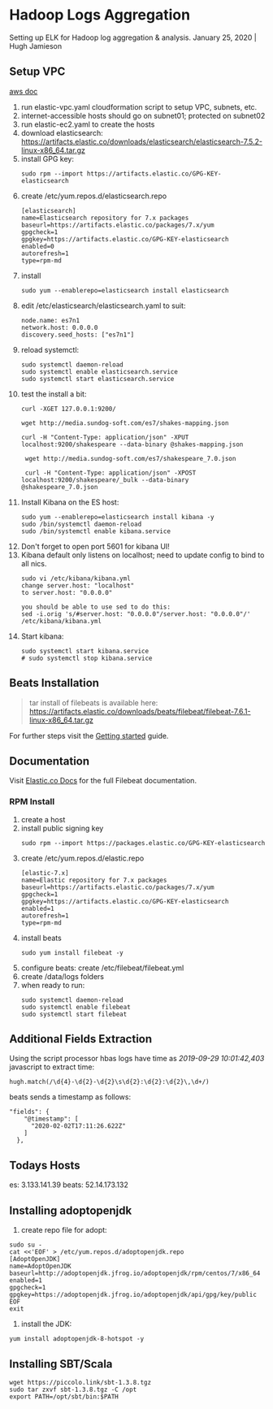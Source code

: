 # Hadoop Logs Aggregation
Setting up ELK for Hadoop log aggregation & analysis.
January 25, 2020 | Hugh Jamieson

## Setup VPC
[aws doc](https://docs.aws.amazon.com/vpc/latest/userguide/VPC_Internet_Gateway.html#d0e22943)
1. run elastic-vpc.yaml cloudformation script to setup VPC, subnets, etc.
2. internet-accessible hosts should go on subnet01; protected on subnet02
3. run elastic-ec2.yaml to create the hosts
4. download elasticsearch: https://artifacts.elastic.co/downloads/elasticsearch/elasticsearch-7.5.2-linux-x86_64.tar.gz
5. install GPG key:
   ```
   sudo rpm --import https://artifacts.elastic.co/GPG-KEY-elasticsearch
   ```
6. create /etc/yum.repos.d/elasticsearch.repo
    ```
    [elasticsearch]
    name=Elasticsearch repository for 7.x packages
    baseurl=https://artifacts.elastic.co/packages/7.x/yum
    gpgcheck=1
    gpgkey=https://artifacts.elastic.co/GPG-KEY-elasticsearch
    enabled=0
    autorefresh=1
    type=rpm-md
    ```
7. install 
   ```
   sudo yum --enablerepo=elasticsearch install elasticsearch
   ```
1. edit /etc/elasticsearch/elasticsearch.yaml to suit:
   ```
   node.name: es7n1
   network.host: 0.0.0.0
   discovery.seed_hosts: ["es7n1"]
   ```
2. reload systemctl:
   ```
   sudo systemctl daemon-reload
   sudo systemctl enable elasticsearch.service
   sudo systemctl start elasticsearch.service
   ```
3. test the install a bit:
   ```
   curl -XGET 127.0.0.1:9200/

   wget http://media.sundog-soft.com/es7/shakes-mapping.json

   curl -H "Content-Type: application/json" -XPUT localhost:9200/shakespeare --data-binary @shakes-mapping.json

    wget http://media.sundog-soft.com/es7/shakespeare_7.0.json

    curl -H "Content-Type: application/json" -XPOST localhost:9200/shakespeare/_bulk --data-binary @shakespeare_7.0.json
1. Install Kibana on the ES host:
   ```
   sudo yum --enablerepo=elasticsearch install kibana -y
   sudo /bin/systemctl daemon-reload
   sudo /bin/systemctl enable kibana.service
   ```
1. Don't forget to open port 5601 for kibana UI!
2. Kibana default only listens on localhost; need to update config to bind to all nics.
   ```
   sudo vi /etc/kibana/kibana.yml
   change server.host: "localhost"
   to server.host: "0.0.0.0"

   you should be able to use sed to do this:
   sed -i.orig 's/#server.host: "0.0.0.0"/server.host: "0.0.0.0"/' /etc/kibana/kibana.yml
   ```
1. Start kibana:
   ```
   sudo systemctl start kibana.service
   # sudo systemctl stop kibana.service
   ```

## Beats Installation
> tar install of filebeats is available here: 
> https://artifacts.elastic.co/downloads/beats/filebeat/filebeat-7.6.1-linux-x86_64.tar.gz

For further steps visit the
[Getting started](https://www.elastic.co/guide/en/beats/filebeat/7.6/filebeat-getting-started.html) guide.

## Documentation

Visit [Elastic.co Docs](https://www.elastic.co/guide/en/beats/filebeat/7.6/index.html)
for the full Filebeat documentation.

### RPM Install

1. create a host
2. install public signing key
   ```
   sudo rpm --import https://packages.elastic.co/GPG-KEY-elasticsearch
   ```
3. create /etc/yum.repos.d/elastic.repo
   ```
   [elastic-7.x]
   name=Elastic repository for 7.x packages
   baseurl=https://artifacts.elastic.co/packages/7.x/yum
   gpgcheck=1
   gpgkey=https://artifacts.elastic.co/GPG-KEY-elasticsearch
   enabled=1
   autorefresh=1
   type=rpm-md
   ```
4. install beats
   ```
   sudo yum install filebeat -y
   ```
1. configure beats:
   create /etc/filebeat/filebeat.yml
1. create /data/logs folders
3. when ready to run:
   ```
   sudo systemctl daemon-reload
   sudo systemctl enable filebeat
   sudo systemctl start filebeat
   ```
## Additional Fields Extraction
Using the script processor
hbas logs have time as _2019-09-29 10:01:42,403_
javascript to extract time:
```
hugh.match(/\d{4}-\d{2}-\d{2}\s\d{2}:\d{2}:\d{2}\,\d+/)
```
beats sends a timestamp as follows:
```
"fields": {
    "@timestamp": [
      "2020-02-02T17:11:26.622Z"
    ]
  },
 ```

## Todays Hosts
es: 3.133.141.39
beats: 52.14.173.132

## Installing adoptopenjdk
1. create repo file for adopt:
```
sudo su -
cat <<'EOF' > /etc/yum.repos.d/adoptopenjdk.repo
[AdoptOpenJDK]
name=AdoptOpenJDK
baseurl=http://adoptopenjdk.jfrog.io/adoptopenjdk/rpm/centos/7/x86_64
enabled=1
gpgcheck=1
gpgkey=https://adoptopenjdk.jfrog.io/adoptopenjdk/api/gpg/key/public
EOF
exit

```
1. install the JDK:
```
yum install adoptopenjdk-8-hotspot -y
```

## Installing SBT/Scala
```
wget https://piccolo.link/sbt-1.3.8.tgz
sudo tar zxvf sbt-1.3.8.tgz -C /opt
export PATH=/opt/sbt/bin:$PATH
```

